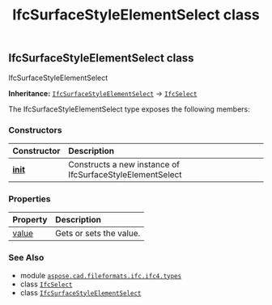 ﻿---
title: IfcSurfaceStyleElementSelect class
second_title: Aspose.CAD for Python via .NET API References
description: 
type: docs
weight: 1600
url: /python-net/aspose.cad.fileformats.ifc.ifc4.types/ifcsurfacestyleelementselect/
is_root: false
---

## IfcSurfaceStyleElementSelect class

IfcSurfaceStyleElementSelect



**Inheritance:** [`IfcSurfaceStyleElementSelect`](/cad/python-net/aspose.cad.fileformats.ifc.ifc4.types/ifcsurfacestyleelementselect) → 
[`IfcSelect`](/cad/python-net/aspose.cad.fileformats.ifc/ifcselect)



The IfcSurfaceStyleElementSelect type exposes the following members:

### Constructors
| Constructor | Description |
| :- | :- |
| [__init__](/cad/python-net/aspose.cad.fileformats.ifc.ifc4.types/ifcsurfacestyleelementselect/__init__/#) | Constructs a new instance of IfcSurfaceStyleElementSelect |


### Properties
| Property | Description |
| :- | :- |
| [value](/cad/python-net/aspose.cad.fileformats.ifc.ifc4.types/ifcsurfacestyleelementselect/value) | Gets or sets the value. |



### See Also
* module [`aspose.cad.fileformats.ifc.ifc4.types`](..)
* class [`IfcSelect`](/cad/python-net/aspose.cad.fileformats.ifc/ifcselect)
* class [`IfcSurfaceStyleElementSelect`](/cad/python-net/aspose.cad.fileformats.ifc.ifc4.types/ifcsurfacestyleelementselect)
